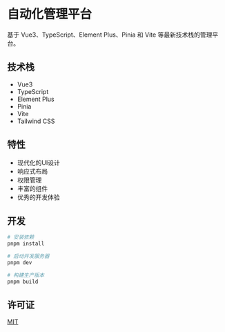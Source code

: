 # 自动化管理平台

基于 Vue3、TypeScript、Element Plus、Pinia 和 Vite 等最新技术栈的管理平台。

## 技术栈

- Vue3
- TypeScript
- Element Plus
- Pinia
- Vite
- Tailwind CSS

## 特性

- 现代化的UI设计
- 响应式布局
- 权限管理
- 丰富的组件
- 优秀的开发体验

## 开发

```bash
# 安装依赖
pnpm install

# 启动开发服务器
pnpm dev

# 构建生产版本
pnpm build
```

## 许可证

[MIT](./LICENSE)
